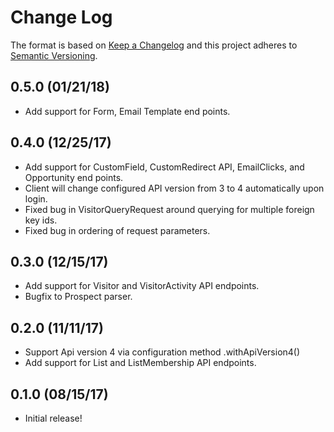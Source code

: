 # Change Log
The format is based on [Keep a Changelog](http://keepachangelog.com/)
and this project adheres to [Semantic Versioning](http://semver.org/).

## 0.5.0 (01/21/18)
- Add support for Form, Email Template end points.

## 0.4.0 (12/25/17)
- Add support for CustomField, CustomRedirect API, EmailClicks, and Opportunity end points.
- Client will change configured API version from 3 to 4 automatically upon login.
- Fixed bug in VisitorQueryRequest around querying for multiple foreign key ids.
- Fixed bug in ordering of request parameters.

## 0.3.0 (12/15/17)
- Add support for Visitor and VisitorActivity API endpoints.
- Bugfix to Prospect parser.

## 0.2.0 (11/11/17)
- Support Api version 4 via configuration method .withApiVersion4()
- Add support for List and ListMembership API endpoints.

## 0.1.0 (08/15/17)
- Initial release!